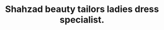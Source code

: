 ---
title: "Shahzad beauty tailors ladies dress specialist."
url: /karachi/shahzad-beauty-tailors-ladies-dress-specialist/
shop: tailor
---